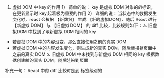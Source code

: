 1. 虚拟 DOM 中 key 的作用
  1） 简单的说： key 是虚拟 DOM 对象的的标识，在更新显示时 key 起着极为重要的作用
  2） 详细的说： 当状态中的数据发生变化时，react 会根据 【新数据】 生成 【新的虚拟DOM】，随后 React 进行 【新虚拟 DOM】 与 【旧虚拟 DOM】 的 diff 比较，比较规则如下：
  a. 旧虚拟DOM 中找到了与新虚拟 DOM 相同的 key
  - 若虚拟 DOM 中的内容没变，那么直接使用之前的真实 DOM
  - 若虚拟 DOM 中的内容发生变化，则生成新的真实 DOM，随后替换掉页面中之前的真实 DOM
  b. 旧虚拟 DOM 中未找到与新虚拟 DOM 相同的 key
  根据数据创建新的真实 DOM，随后渲染到页面

补充一句：
React 中的 diff 比较时是到 标签级别的
